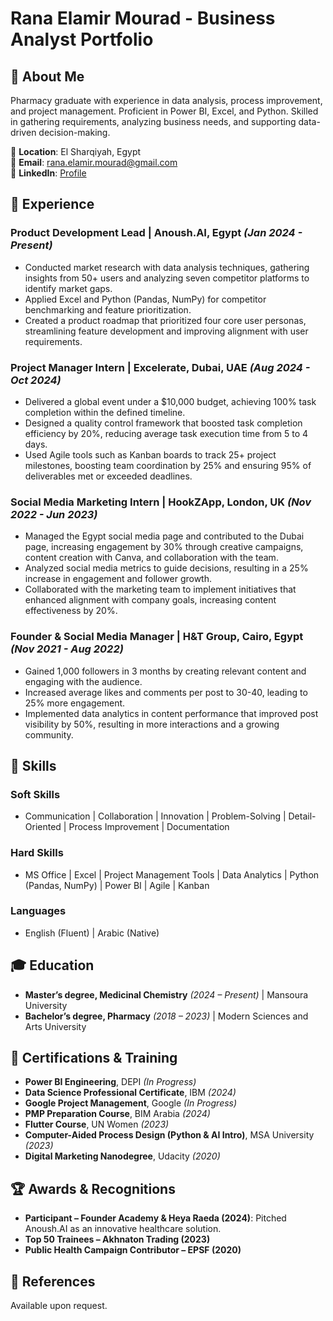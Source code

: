 # Rana Elamir Mourad - Business Analyst Portfolio

## 📌 About Me
Pharmacy graduate with experience in data analysis, process improvement, and project management. Proficient in Power BI, Excel, and Python. Skilled in gathering requirements, analyzing business needs, and supporting data-driven decision-making.

📍 **Location**: El Sharqiyah, Egypt  
📧 **Email**: rana.elamir.mourad@gmail.com  
🔗 **LinkedIn**: [Profile](http://linkedin.com/in/ranaelamir)  
## 💼 Experience

### **Product Development Lead** | Anoush.AI, Egypt *(Jan 2024 - Present)*  
- Conducted market research with data analysis techniques, gathering insights from 50+ users and analyzing seven competitor platforms to identify market gaps.
- Applied Excel and Python (Pandas, NumPy) for competitor benchmarking and feature prioritization.
- Created a product roadmap that prioritized four core user personas, streamlining feature development and improving alignment with user requirements.

### **Project Manager Intern** | Excelerate, Dubai, UAE *(Aug 2024 - Oct 2024)*  
- Delivered a global event under a $10,000 budget, achieving 100% task completion within the defined timeline.
- Designed a quality control framework that boosted task completion efficiency by 20%, reducing average task execution time from 5 to 4 days.
- Used Agile tools such as Kanban boards to track 25+ project milestones, boosting team coordination by 25% and ensuring 95% of deliverables met or exceeded deadlines.

### **Social Media Marketing Intern** | HookZApp, London, UK *(Nov 2022 - Jun 2023)*  
- Managed the Egypt social media page and contributed to the Dubai page, increasing engagement by 30% through creative campaigns, content creation with Canva, and collaboration with the team.
- Analyzed social media metrics to guide decisions, resulting in a 25% increase in engagement and follower growth.
- Collaborated with the marketing team to implement initiatives that enhanced alignment with company goals, increasing content effectiveness by 20%.

### **Founder & Social Media Manager** | H&T Group, Cairo, Egypt *(Nov 2021 - Aug 2022)*  
- Gained 1,000 followers in 3 months by creating relevant content and engaging with the audience.
- Increased average likes and comments per post to 30-40, leading to 25% more engagement.
- Implemented data analytics in content performance that improved post visibility by 50%, resulting in more interactions and a growing community.

## 🎯 Skills

### **Soft Skills**
- Communication | Collaboration | Innovation | Problem-Solving | Detail-Oriented | Process Improvement | Documentation

### **Hard Skills**
- MS Office | Excel | Project Management Tools | Data Analytics | Python (Pandas, NumPy) | Power BI | Agile | Kanban

### **Languages**
- English (Fluent) | Arabic (Native)

## 🎓 Education

- **Master’s degree, Medicinal Chemistry** *(2024 – Present)* | Mansoura University  
- **Bachelor’s degree, Pharmacy** *(2018 – 2023)* | Modern Sciences and Arts University  

## 📜 Certifications & Training
- **Power BI Engineering**, DEPI *(In Progress)*
- **Data Science Professional Certificate**, IBM *(2024)*
- **Google Project Management**, Google *(In Progress)*
- **PMP Preparation Course**, BIM Arabia *(2024)*
- **Flutter Course**, UN Women *(2023)*
- **Computer-Aided Process Design (Python & AI Intro)**, MSA University *(2023)*
- **Digital Marketing Nanodegree**, Udacity *(2020)*

## 🏆 Awards & Recognitions
- **Participant – Founder Academy & Heya Raeda (2024)**: Pitched Anoush.AI as an innovative healthcare solution.
- **Top 50 Trainees – Akhnaton Trading (2023)**
- **Public Health Campaign Contributor – EPSF (2020)**

## 📌 References
Available upon request.
